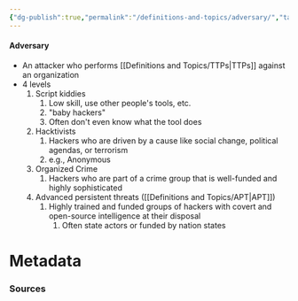 ```yaml
---
{"dg-publish":true,"permalink":"/definitions-and-topics/adversary/","tags":["defs_soc"],"noteIcon":""}
---
```


#### Adversary
- An attacker who performs [[Definitions and Topics/TTPs\|TTPs]] against an organization
-  4 levels
	1.  Script kiddies
		1.  Low skill, use other people's tools, etc.
		2.  "baby hackers"
		3.  Often don't even know what the tool does
	2.  Hacktivists
		1.  Hackers who are driven by a cause like social change, political agendas, or terrorism
		2.  e.g., Anonymous
	3.  Organized Crime
		1.  Hackers who are part of a crime group that is well-funded and highly sophisticated
	4.  Advanced persistent threats ([[Definitions and Topics/APT\|APT]])
		1.  Highly trained and funded groups of hackers with covert and open-source intelligence at their disposal
			1.  Often state actors or funded by nation states






# Metadata

### Sources